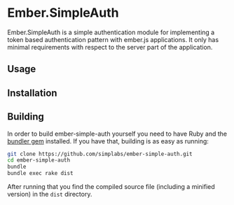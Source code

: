 Ember.SimpleAuth
================

Ember.SimpleAuth is a simple authentication module for implementing a token based authentication
pattern with ember.js applications. It only has minimal requirements with respect to the server
part of the application.

Usage
-----

Installation
------------

Building
--------

In order to build ember-simple-auth yourself you need to have Ruby and the
[bundler gem](http://bundler.io) installed. If you have that, building is
as easy as running:

```bash
git clone https://github.com/simplabs/ember-simple-auth.git
cd ember-simple-auth
bundle
bundle exec rake dist
```

After running that you find the compiled source file (including a minified
version) in the ```dist``` directory.

